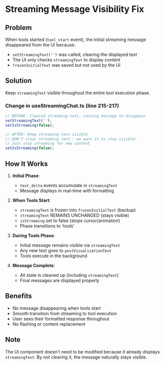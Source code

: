 # Streaming Message Visibility Fix

## Problem
When tools started (`tool_start` event), the initial streaming message disappeared from the UI because:
- `setStreamingText('')` was called, clearing the displayed text
- The UI only checks `streamingText` to display content
- `frozenInitialText` was saved but not used by the UI

## Solution
Keep `streamingText` visible throughout the entire tool execution phase.

### Change in useStreamingChat.ts (line 215-217)

```typescript
// BEFORE: Cleared streaming text, causing message to disappear
setStreamingText('');
setIsStreaming(false);

// AFTER: Keep streaming text visible
// DON'T clear streaming text - we want it to stay visible!
// Just stop streaming for new content
setIsStreaming(false);
```

## How It Works

1. **Initial Phase**: 
   - `text_delta` events accumulate in `streamingText`
   - Message displays in real-time with formatting

2. **When Tools Start**:
   - `streamingText` is frozen into `frozenInitialText` (backup)
   - `streamingText` REMAINS UNCHANGED (stays visible)
   - `isStreaming` set to false (stops cursor/animation)
   - Phase transitions to 'tools'

3. **During Tools Phase**:
   - Initial message remains visible via `streamingText`
   - Any new text goes to `postVisualizationText`
   - Tools execute in the background

4. **Message Complete**:
   - All state is cleaned up (including `streamingText`)
   - Final messages are displayed properly

## Benefits

- No message disappearing when tools start
- Smooth transition from streaming to tool execution
- User sees their formatted response throughout
- No flashing or content replacement

## Note
The UI component doesn't need to be modified because it already displays `streamingText`. By not clearing it, the message naturally stays visible.